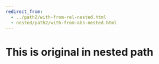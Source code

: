 ```yaml
---
redirect_from:
  - ../path2/with-from-rel-nested.html
  - nested/path2/with-from-abs-nested.html
---
```

# This is original in nested path
